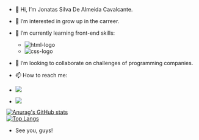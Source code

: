 - 👋 Hi, I’m Jonatas Silva De Almeida Cavalcante.
- 👀 I’m interested in grow up in the carreer. 
- 🌱 I’m currently learning front-end skills:

  - <img src="https://img.shields.io/badge/HTML5-E34F26?style=for-the-badge&logo=html5&logoColor=white" alt="html-logo">
  - <img src="https://img.shields.io/badge/CSS3-1572B6?style=for-the-badge&logo=css3&logoColor=white" alt="css-logo">
  
- 💞️ I’m looking to collaborate on challenges of programming companies. 
- 📫 How to reach me:

- <a href="instagram.com/doisjj"><img src="https://img.shields.io/badge/Instagram-E4405F?style=for-the-badge&logo=instagram&logoColor=white"></a>
- <a href="https://www.linkedin.com/in/jonatas-jc"><img src="https://img.shields.io/badge/LinkedIn-0077B5?style=for-the-badge&logo=linkedin&logoColor=white"></a>

[![Anurag's GitHub stats](https://github-readme-stats.vercel.app/api?username=jonatas-jc)](https://github.com/anuraghazra/github-readme-stats)
<br>
[![Top Langs](https://github-readme-stats.vercel.app/api/top-langs/?username=jonatas-jc&layout=donut)](https://github.com/anuraghazra/github-readme-stats)
- See you, guys! 

<!---
lembrar de atualizar as skills aprendidas.
--->
